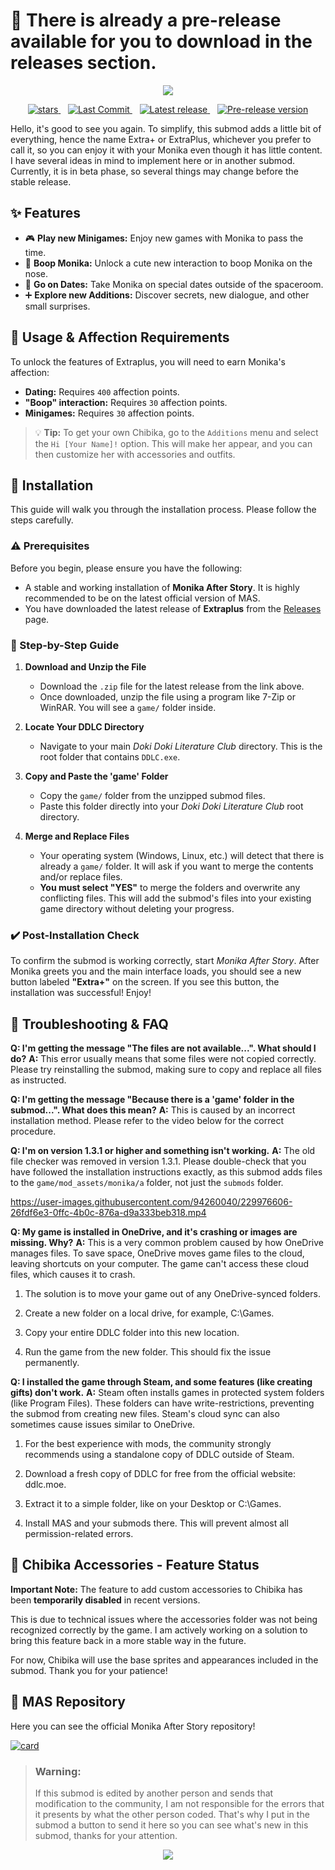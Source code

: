 # 💚 There is already a pre-release available for you to download in the releases section.
<p align="center">
  <img src="https://github.com/Zero-Fixer/MAS-Extraplus-EN/assets/142945683/0276af8f-5de5-43b6-b581-d2b9edf1a889">
</p>

<div align="center">
  <p>
    <a href="https://github.com/zer0fixer/MAS-Extraplus/stargazers">
      <img src="https://img.shields.io/github/stars/zer0fixer/MAS-Extraplus?style=for-the-badge&logo=starship&color=C9CBFF&logoColor=C9CBFF&labelColor=302D41" alt="stars" />
    </a>&nbsp;&nbsp;
    <a href="https://github.com/zer0fixer/MAS-Extraplus/commits/main/">
      <img src="https://img.shields.io/github/last-commit/zer0fixer/MAS-Extraplus?style=for-the-badge&logo=github&logoColor=eba0ac&label=Last%20Commit&labelColor=302D41&color=eba0ac" alt="Last Commit" />
    </a>&nbsp;&nbsp;
    <a href="https://github.com/zer0fixer/MAS-Extraplus/releases/latest">
      <img alt="Latest release" src="https://img.shields.io/github/v/release/zer0fixer/MAS-Extraplus?style=for-the-badge&logo=appveyor&label=Latest%20Release&labelColor=302D41&color=f9e2af" />
    </a>&nbsp;&nbsp;
    <a href="https://github.com/zer0fixer/MAS-Extraplus/releases">
      <img alt="Pre-release version" src="https://img.shields.io/github/v/release/zer0fixer/MAS-Extraplus?include_prereleases&style=for-the-badge&logo=github&label=Pre-release&labelColor=302D41&color=ff7f50" />
    </a>
  </p>
</div>
  
Hello, it's good to see you again. To simplify, this submod adds a little bit of everything, hence the name Extra+ or ExtraPlus, whichever you prefer to call it, so you can enjoy it with your Monika even though it has little content. I have several ideas in mind to implement here or in another submod. Currently, it is in beta phase, so several things may change before the stable release.

<!--<p align="center">
  <img src="https://github.com/Zero-Fixer/MAS-Extraplus-EN/assets/142945683/6e019e08-b9f2-4ec4-8d3c-5de63118f84b">
</p> -->
  
## ✨ Features
- 🎮 **Play new Minigames:** Enjoy new games with Monika to pass the time.
- 🥰 **Boop Monika:** Unlock a cute new interaction to boop Monika on the nose.
- 📅 **Go on Dates:** Take Monika on special dates outside of the spaceroom.
- ➕ **Explore new Additions:** Discover secrets, new dialogue, and other small surprises.

## 🚀 Usage & Affection Requirements

To unlock the features of Extraplus, you will need to earn Monika's affection:

- **Dating:** Requires `400` affection points.
- **"Boop" interaction:** Requires `30` affection points.
- **Minigames:** Requires `30` affection points.

> 💡 **Tip:** To get your own Chibika, go to the `Additions` menu and select the `Hi [Your Name]!` option. This will make her appear, and you can then customize her with accessories and outfits.

## 💾 Installation

This guide will walk you through the installation process. Please follow the steps carefully.

### ⚠️ Prerequisites

Before you begin, please ensure you have the following:
* A stable and working installation of **Monika After Story**. It is highly recommended to be on the latest official version of MAS.
* You have downloaded the latest release of **Extraplus** from the [Releases](https://github.com/Zero-Fixer/MAS-Extraplus-EN/releases) page.

### 📓 Step-by-Step Guide

1.  **Download and Unzip the File**
    * Download the `.zip` file for the latest release from the link above.
    * Once downloaded, unzip the file using a program like 7-Zip or WinRAR. You will see a `game/` folder inside.

2.  **Locate Your DDLC Directory**
    * Navigate to your main *Doki Doki Literature Club* directory. This is the root folder that contains `DDLC.exe`.

3.  **Copy and Paste the 'game' Folder**
    * Copy the `game/` folder from the unzipped submod files.
    * Paste this folder directly into your *Doki Doki Literature Club* root directory.

4.  **Merge and Replace Files**
    * Your operating system (Windows, Linux, etc.) will detect that there is already a `game/` folder. It will ask if you want to merge the contents and/or replace files.
    * **You must select "YES"** to merge the folders and overwrite any conflicting files. This will add the submod's files into your existing game directory without deleting your progress.

### ✔️ Post-Installation Check

To confirm the submod is working correctly, start *Monika After Story*. After Monika greets you and the main interface loads, you should see a new button labeled **"Extra+"** on the screen. If you see this button, the installation was successful! Enjoy!

<!---<p align="center">

  <img src="https://github.com/Zero-Fixer/MAS-Extraplus-EN/assets/142945683/f20ad5e8-19e1-4d99-8e66-bdc9b3a97d06"></p> --->

## 🐛 Troubleshooting & FAQ

**Q: I'm getting the message "The files are not available...". What should I do?**
**A:** This error usually means that some files were not copied correctly. Please try reinstalling the submod, making sure to copy and replace all files as instructed.

**Q: I'm getting the message "Because there is a 'game' folder in the submod...". What does this mean?**
**A:** This is caused by an incorrect installation method. Please refer to the video below for the correct procedure.

**Q: I'm on version 1.3.1 or higher and something isn't working.**
**A:** The old file checker was removed in version 1.3.1. Please double-check that you have followed the installation instructions exactly, as this submod adds files to the `game/mod_assets/monika/a` folder, not just the `submods` folder.

https://user-images.githubusercontent.com/94260040/229976606-26fdf6e3-0ffc-4b0c-876a-d9a333beb318.mp4

**Q: My game is installed in OneDrive, and it's crashing or images are missing. Why?**
**A:** This is a very common problem caused by how OneDrive manages files. To save space, OneDrive moves game files to the cloud, leaving shortcuts on your computer. The game can't access these cloud files, which causes it to crash.

1. The solution is to move your game out of any OneDrive-synced folders.

2. Create a new folder on a local drive, for example, C:\Games.

3. Copy your entire DDLC folder into this new location.

4. Run the game from the new folder. This should fix the issue permanently.

**Q: I installed the game through Steam, and some features (like creating gifts) don't work.**
**A:** Steam often installs games in protected system folders (like Program Files). These folders can have write-restrictions, preventing the submod from creating new files. Steam's cloud sync can also sometimes cause issues similar to OneDrive.

1. For the best experience with mods, the community strongly recommends using a standalone copy of DDLC outside of Steam.

2. Download a fresh copy of DDLC for free from the official website: ddlc.moe.

3. Extract it to a simple folder, like on your Desktop or C:\Games\.

4. Install MAS and your submods there. This will prevent almost all permission-related errors.

## 🎨 Chibika Accessories - Feature Status

**Important Note:** The feature to add custom accessories to Chibika has been **temporarily disabled** in recent versions.

This is due to technical issues where the accessories folder was not being recognized correctly by the game. I am actively working on a solution to bring this feature back in a more stable way in the future.

For now, Chibika will use the base sprites and appearances included in the submod. Thank you for your patience!

## 💖 MAS Repository
Here you can see the official Monika After Story repository!

[![card](https://github-readme-stats.vercel.app/api/pin/?username=Monika-After-Story&repo=MonikaModDev)](https://github.com/Monika-After-Story/MonikaModDev)


> ### **Warning:**
>
>If this submod is edited by another person and sends that modification to the community, I am not responsible for the errors that it presents by what the other person coded. That's why I put in the submod a button to send it here so you can see what's new in this submod, thanks for your attention.
>


<p align="center">
  <img src="https://raw.githubusercontent.com/catppuccin/catppuccin/main/assets/footers/gray0_ctp_on_line.svg?sanitize=true" />
</p>
